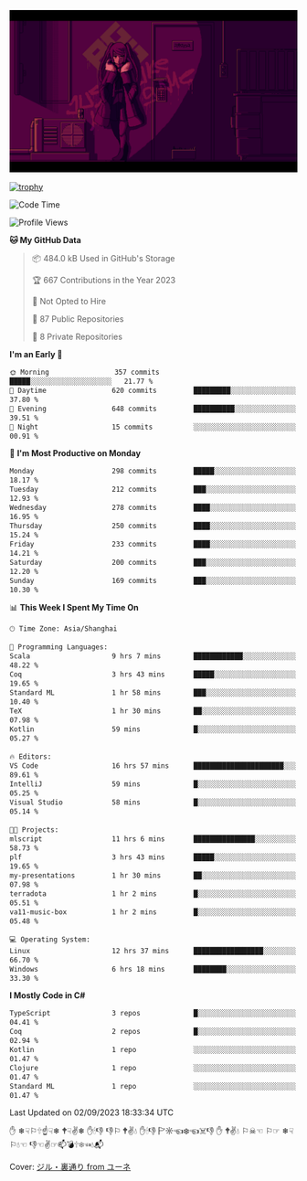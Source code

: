 ![](imgs/main.png)

[![trophy](https://github-profile-trophy.vercel.app/?username=NeilKleistGao&theme=dracula)](https://github.com/ryo-ma/github-profile-trophy)

<!--START_SECTION:waka-->
![Code Time](http://img.shields.io/badge/Code%20Time-18%20hrs%2055%20mins-blue)

![Profile Views](http://img.shields.io/badge/Profile%20Views-81-blue)

**🐱 My GitHub Data** 

> 📦 484.0 kB Used in GitHub's Storage 
 > 
> 🏆 667 Contributions in the Year 2023
 > 
> 🚫 Not Opted to Hire
 > 
> 📜 87 Public Repositories 
 > 
> 🔑 8 Private Repositories 
 > 
**I'm an Early 🐤** 

```text
🌞 Morning                357 commits         █████░░░░░░░░░░░░░░░░░░░░   21.77 % 
🌆 Daytime                620 commits         █████████░░░░░░░░░░░░░░░░   37.80 % 
🌃 Evening                648 commits         ██████████░░░░░░░░░░░░░░░   39.51 % 
🌙 Night                  15 commits          ░░░░░░░░░░░░░░░░░░░░░░░░░   00.91 % 
```
📅 **I'm Most Productive on Monday** 

```text
Monday                   298 commits         █████░░░░░░░░░░░░░░░░░░░░   18.17 % 
Tuesday                  212 commits         ███░░░░░░░░░░░░░░░░░░░░░░   12.93 % 
Wednesday                278 commits         ████░░░░░░░░░░░░░░░░░░░░░   16.95 % 
Thursday                 250 commits         ████░░░░░░░░░░░░░░░░░░░░░   15.24 % 
Friday                   233 commits         ████░░░░░░░░░░░░░░░░░░░░░   14.21 % 
Saturday                 200 commits         ███░░░░░░░░░░░░░░░░░░░░░░   12.20 % 
Sunday                   169 commits         ███░░░░░░░░░░░░░░░░░░░░░░   10.30 % 
```


📊 **This Week I Spent My Time On** 

```text
🕑︎ Time Zone: Asia/Shanghai

💬 Programming Languages: 
Scala                    9 hrs 7 mins        ████████████░░░░░░░░░░░░░   48.22 % 
Coq                      3 hrs 43 mins       █████░░░░░░░░░░░░░░░░░░░░   19.65 % 
Standard ML              1 hr 58 mins        ███░░░░░░░░░░░░░░░░░░░░░░   10.40 % 
TeX                      1 hr 30 mins        ██░░░░░░░░░░░░░░░░░░░░░░░   07.98 % 
Kotlin                   59 mins             █░░░░░░░░░░░░░░░░░░░░░░░░   05.27 % 

🔥 Editors: 
VS Code                  16 hrs 57 mins      ██████████████████████░░░   89.61 % 
IntelliJ                 59 mins             █░░░░░░░░░░░░░░░░░░░░░░░░   05.25 % 
Visual Studio            58 mins             █░░░░░░░░░░░░░░░░░░░░░░░░   05.14 % 

🐱‍💻 Projects: 
mlscript                 11 hrs 6 mins       ███████████████░░░░░░░░░░   58.73 % 
plf                      3 hrs 43 mins       █████░░░░░░░░░░░░░░░░░░░░   19.65 % 
my-presentations         1 hr 30 mins        ██░░░░░░░░░░░░░░░░░░░░░░░   07.98 % 
terradota                1 hr 2 mins         █░░░░░░░░░░░░░░░░░░░░░░░░   05.51 % 
va11-music-box           1 hr 2 mins         █░░░░░░░░░░░░░░░░░░░░░░░░   05.48 % 

💻 Operating System: 
Linux                    12 hrs 37 mins      █████████████████░░░░░░░░   66.70 % 
Windows                  6 hrs 18 mins       ████████░░░░░░░░░░░░░░░░░   33.30 % 
```

**I Mostly Code in C#** 

```text
TypeScript               3 repos             █░░░░░░░░░░░░░░░░░░░░░░░░   04.41 % 
Coq                      2 repos             █░░░░░░░░░░░░░░░░░░░░░░░░   02.94 % 
Kotlin                   1 repo              ░░░░░░░░░░░░░░░░░░░░░░░░░   01.47 % 
Clojure                  1 repo              ░░░░░░░░░░░░░░░░░░░░░░░░░   01.47 % 
Standard ML              1 repo              ░░░░░░░░░░░░░░░░░░░░░░░░░   01.47 % 
```




 Last Updated on 02/09/2023 18:33:34 UTC
<!--END_SECTION:waka-->

✋ ❄☟⚐🕆☝☟❄ 🕈☟✌❄ ✋🕯👎 👎⚐ 🕈✌💧 ✋🕯👎 🏱☼☜❄☜☠👎 ✋ 🕈✌💧 ⚐☠☜ ⚐☞ ❄☟⚐💧☜ 👎☜✌☞📫💣🕆❄☜💧📬

Cover: [ジル・裏通り from ユーネ](https://www.pixiv.net/artworks/62127066)
